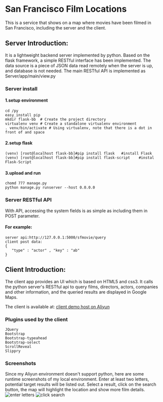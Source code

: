 San Francisco Film Locations
===================================
This is a service that shows on a map where movies have been filmed in San Francisco, including the server and the client. 

## Server Introduction:  
It is a lightweight backend server implemented by python. Based on the flask framework, a simple RESTful interface has been implemented. The data source is a piece of JSON data read remotely when the server is up, and database is not needed. The main RESTful API is implemented as Server/app/main/view.py

### Server install
#### 1.setup environment
	cd /py
	easy_install pip
	mkdir flask-bb  # Create the project directory
	virtualenv venv # Create a standalone virtualenv environment
	. venv/bin/activate # Using virtualenv, note that there is a dot in front of and space
#### 2.setup flask
	(venv) [root@localhost flask-bb]#pip install flask   #install Flask
	(venv) [root@localhost flask-bb]#pip install flask-script    #instal Flask-Script
#### 3.upload and run
	chomd 777 manage.py
	python manage.py runserver --host 0.0.0.0
	
### Server RESTful API
With API, accessing the system fields is as simple as including them in POST parameter. 
#### For example:
	server api:http://127.0.0.1:5000/sfmovie/query
	client post data:
	{
	   "type" : "actor" , "key" : "ab"
	}

## Client Introduction:
The client app provides an UI which is based on HTML5 and css3. It calls the python server's RESTful api to query films, directors, actors, companies and other information, and the queried results are displayed in Google Maps.

The client is available at: [client demo host on Aliyun](http://www.huicap.com/sfmovie/index.html)
### Plugins used by the client
	JQuery
	Bootstrap
	Bootstrap-typeahead
	Bootstrap-select
	ScrollReveal
	Slippry
	
### Screenshots
Since my Aliyun environment doesn't support python, here are some runtime screenshots of my local environment. Enter at least two letters, potential target results will be listed out. Select a result, click on the search button, the map will highlight the location and show more film details. 
![enter letters](http://www.huicap.com/sfmovie/search1.png)
![click search](http://www.huicap.com/sfmovie/search2.png)
